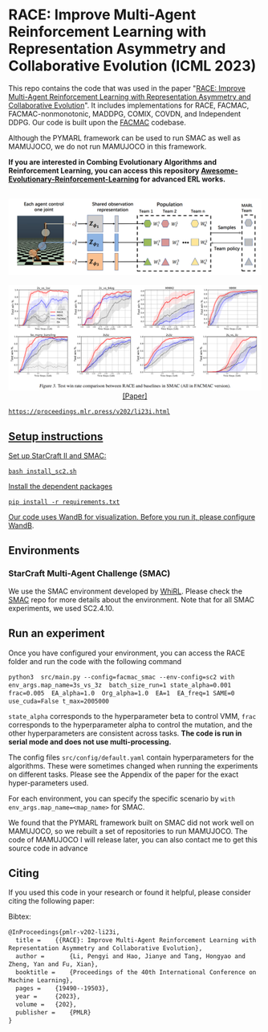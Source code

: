 
# RACE: Improve Multi-Agent Reinforcement Learning with Representation Asymmetry and Collaborative Evolution (ICML 2023)

This repo contains the code that was used in the paper "[RACE: Improve Multi-Agent Reinforcement Learning with Representation Asymmetry and Collaborative Evolution](https://openreview.net/forum?id=nHCfIQu2tV)".
It includes implementations for RACE, FACMAC, FACMAC-nonmonotonic, MADDPG, COMIX, COVDN, and Independent DDPG. Our code is built upon the [FACMAC](https://github.com/oxwhirl/facmac) codebase. 

Although the PYMARL framework can be used to run SMAC as well as MAMUJOCO, we do not run MAMUJOCO in this framework.

**If you are interested in Combing Evolutionary Algorithms and Reinforcement Learning, you can access this repository [Awesome-Evolutionary-Reinforcement-Learning](https://github.com/yeshenpy/Awesome-Evolutionary-Reinforcement-Learning) for advanced ERL works.**

<p align="center">
  <br><img src='figure/overall.png' width="1000"/><br>
  <br><img src='figure/facmac.png' width="1000"/><br>
  <a href="https://proceedings.mlr.press/v202/li23i.html">[Paper]
</p>

    https://proceedings.mlr.press/v202/li23i.html
## Setup instructions

Set up StarCraft II and SMAC:
```
bash install_sc2.sh
```

Install the dependent packages
```
pip install -r requirements.txt
```

Our code uses WandB for visualization. Before you run it, please configure [WandB](https://wandb.ai/site).

## Environments

### StarCraft Multi-Agent Challenge (SMAC)
We use the SMAC environment developed by [WhiRL](https://whirl.cs.ox.ac.uk/). Please check the [SMAC](https://github.com/oxwhirl/smac) repo for more details about the environment.
Note that for all SMAC experiments, we used SC2.4.10.


## Run an experiment 

Once you have configured your environment, you can access the RACE folder and run the code with the following command

```
python3  src/main.py --config=facmac_smac --env-config=sc2 with env_args.map_name=3s_vs_3z  batch_size_run=1 state_alpha=0.001 frac=0.005  EA_alpha=1.0  Org_alpha=1.0  EA=1  EA_freq=1 SAME=0  use_cuda=False t_max=2005000
```

`state_alpha` corresponds to the hyperparameter beta to control VMM, `frac` corresponds to the hyperparameter alpha to control the mutation, and the other hyperparameters are consistent across tasks. **The code is run in serial mode and does not use multi-processing.**

The config files `src/config/default.yaml` contain hyperparameters for the algorithms.
These were sometimes changed when running the experiments on different tasks. Please see the Appendix of the paper for the exact hyper-parameters used.

For each environment, you can specify the specific scenario by `with env_args.map_name=<map_name>` for SMAC.

We found that the PYMARL framework built on SMAC did not work well on MAMUJOCO, so we rebuilt a set of repositories to run MAMUJOCO.
The code of MAMUJOCO I will release later, you can also contact me to get this source code in advance


## Citing
If you used this code in your research or found it helpful, please consider citing the following paper:

Bibtex:
```
@InProceedings{pmlr-v202-li23i,
  title = 	 {{RACE}: Improve Multi-Agent Reinforcement Learning with Representation Asymmetry and Collaborative Evolution},
  author =       {Li, Pengyi and Hao, Jianye and Tang, Hongyao and Zheng, Yan and Fu, Xian},
  booktitle = 	 {Proceedings of the 40th International Conference on Machine Learning},
  pages = 	 {19490--19503},
  year = 	 {2023},
  volume = 	 {202},
  publisher =    {PMLR}
}

```
